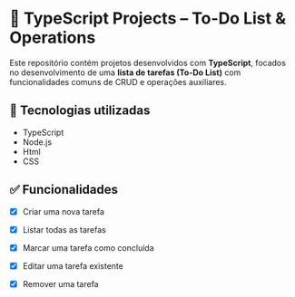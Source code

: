 # 📘 TypeScript Projects – To-Do List & Operations

Este repositório contém projetos desenvolvidos com **TypeScript**, focados no desenvolvimento de uma **lista de tarefas (To-Do List)** com funcionalidades comuns de CRUD e operações auxiliares.

## 🚀 Tecnologias utilizadas

- TypeScript
- Node.js
- Html
- CSS


## ✅ Funcionalidades

- [x] Criar uma nova tarefa
- [x] Listar todas as tarefas
- [x] Marcar uma tarefa como concluída
- [x] Editar uma tarefa existente
- [x] Remover uma tarefa

